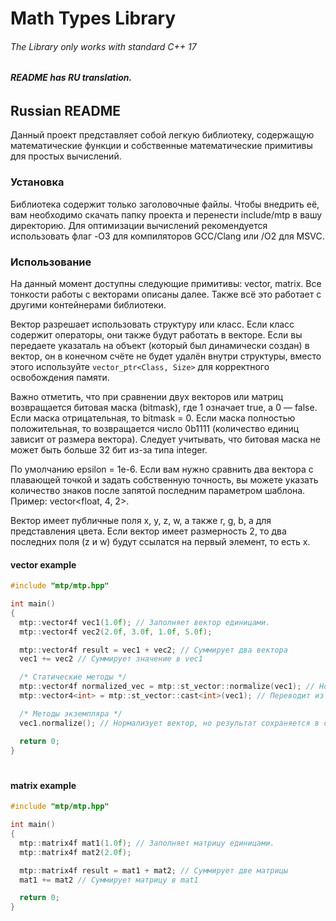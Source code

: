 # Math Types Library
###### The Library only works with standard C++ 17
###### __README has RU translation.__

## Russian README
Данный проект представляет собой легкую библиотеку, содержащую математические функции и собственные математические примитивы для простых вычислений.

### Установка 
Библиотека содержит только заголовочные файлы. Чтобы внедрить её, вам необходимо скачать папку проекта и перенести include/mtp в вашу директорию.
Для оптимизации вычислений рекомендуется использовать флаг -O3 для компиляторов GCC/Clang или /O2 для MSVC.

### Использование
На данный момент доступны следующие примитивы: vector, matrix. Все тонкости работы с векторами описаны далее. Также всё это работает с другими контейнерами библиотеки.
 
Вектор разрешает использовать структуру или класс. Если класс содержит операторы, они также будут работать в векторе. Если вы передаете указаталь на объект (который был динамически создан) в вектор, он в конечном счёте не будет удалён внутри структуры, вместо этого используйте `vector_ptr<Class, Size>` для корректного освобождения памяти.
  
Важно отметить, что при сравнении двух векторов или матриц возвращается битовая маска (bitmask), где 1 означает true, а 0 — false.
Если маска отрицательная, то bitmask = 0. Если маска полностью положительная, то возвращается число 0b1111 (количество единиц зависит от размера вектора).
Следует учитывать, что битовая маска не может быть больше 32 бит из-за типа integer.
 
По умолчанию epsilon = 1e-6. Если вам нужно сравнить два вектора с плавающей точкой и задать собственную точность,
вы можете указать количество знаков после запятой последним параметром шаблона.
Пример: vector<float, 4, 2>.
 
Вектор имеет публичные поля x, y, z, w, а также r, g, b, a для представления цвета. Если вектор имеет размерность 2, то два последних поля (z и w) будут ссылатся на первый элемент, то есть x.
#### vector example
```cpp
#include "mtp/mtp.hpp"

int main()
{
  mtp::vector4f vec1(1.0f); // Заполняет вектор единицами.
  mtp::vector4f vec2(2.0f, 3.0f, 1.0f, 5.0f);

  mtp::vector4f result = vec1 + vec2; // Суммирует два вектора
  vec1 += vec2 // Суммирует значение в vec1

  /* Статические методы */
  mtp::vector4f normalized_vec = mtp::st_vector::normalize(vec1); // Нормализирует вектор
  mtp::vector4<int> = mtp::st_vector::cast<int>(vec1); // Переводит из типа float в int

  /* Методы экземпляра */
  vec1.normalize(); // Нормализует вектор, но результат сохраняется в самом векторе //

  return 0;
}
```
#
#### matrix example
```cpp
#include "mtp/mtp.hpp"

int main()
{
  mtp::matrix4f mat1(1.0f); // Заполняет матрицу единицами.
  mtp::matrix4f mat2(2.0f);

  mtp::matrix4f result = mat1 + mat2; // Суммирует две матрицы
  mat1 += mat2 // Суммирует матрицу в mat1

  return 0;
}
```
